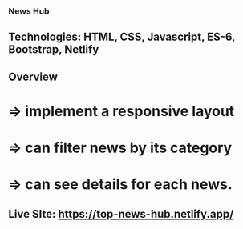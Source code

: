 ### News Hub
## Technologies: HTML, CSS, Javascript,  ES-6, Bootstrap, Netlify
## Overview 
 # => implement a responsive layout
 # => can filter news by its category
 # => can see details for each news.
## Live SIte: https://top-news-hub.netlify.app/
